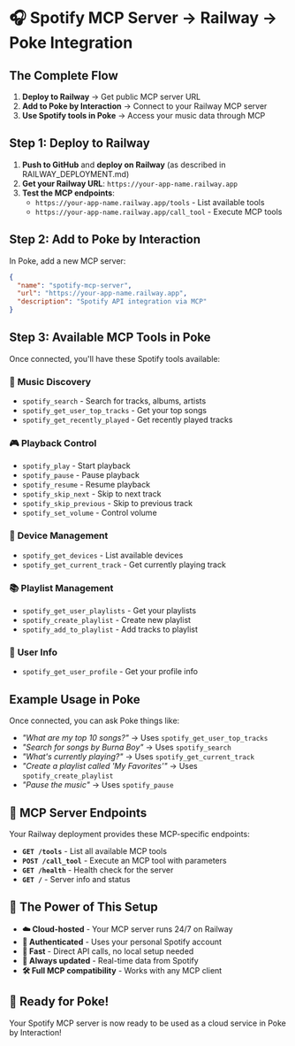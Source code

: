 # 🎧 Spotify MCP Server → Railway → Poke Integration

## The Complete Flow

1. **Deploy to Railway** → Get public MCP server URL
2. **Add to Poke by Interaction** → Connect to your Railway MCP server
3. **Use Spotify tools in Poke** → Access your music data through MCP

## Step 1: Deploy to Railway

1. **Push to GitHub** and **deploy on Railway** (as described in RAILWAY_DEPLOYMENT.md)
2. **Get your Railway URL**: `https://your-app-name.railway.app`
3. **Test the MCP endpoints**:
   - `https://your-app-name.railway.app/tools` - List available tools
   - `https://your-app-name.railway.app/call_tool` - Execute MCP tools

## Step 2: Add to Poke by Interaction

In Poke, add a new MCP server:

```json
{
  "name": "spotify-mcp-server",
  "url": "https://your-app-name.railway.app",
  "description": "Spotify API integration via MCP"
}
```

## Step 3: Available MCP Tools in Poke

Once connected, you'll have these Spotify tools available:

### 🎵 **Music Discovery**
- `spotify_search` - Search for tracks, albums, artists
- `spotify_get_user_top_tracks` - Get your top songs
- `spotify_get_recently_played` - Get recently played tracks

### 🎮 **Playback Control**
- `spotify_play` - Start playback
- `spotify_pause` - Pause playback
- `spotify_resume` - Resume playback
- `spotify_skip_next` - Skip to next track
- `spotify_skip_previous` - Skip to previous track
- `spotify_set_volume` - Control volume

### 📱 **Device Management**
- `spotify_get_devices` - List available devices
- `spotify_get_current_track` - Get currently playing track

### 📚 **Playlist Management**
- `spotify_get_user_playlists` - Get your playlists
- `spotify_create_playlist` - Create new playlist
- `spotify_add_to_playlist` - Add tracks to playlist

### 👤 **User Info**
- `spotify_get_user_profile` - Get your profile info

## Example Usage in Poke

Once connected, you can ask Poke things like:

- *"What are my top 10 songs?"* → Uses `spotify_get_user_top_tracks`
- *"Search for songs by Burna Boy"* → Uses `spotify_search`
- *"What's currently playing?"* → Uses `spotify_get_current_track`
- *"Create a playlist called 'My Favorites'"* → Uses `spotify_create_playlist`
- *"Pause the music"* → Uses `spotify_pause`

## 🔧 MCP Server Endpoints

Your Railway deployment provides these MCP-specific endpoints:

- **`GET /tools`** - List all available MCP tools
- **`POST /call_tool`** - Execute an MCP tool with parameters
- **`GET /health`** - Health check for the server
- **`GET /`** - Server info and status

## 🎯 The Power of This Setup

- **☁️ Cloud-hosted** - Your MCP server runs 24/7 on Railway
- **🔐 Authenticated** - Uses your personal Spotify account
- **🚀 Fast** - Direct API calls, no local setup needed
- **🔄 Always updated** - Real-time data from Spotify
- **🛠️ Full MCP compatibility** - Works with any MCP client

## 🚀 Ready for Poke!

Your Spotify MCP server is now ready to be used as a cloud service in Poke by Interaction!
